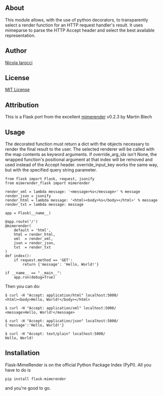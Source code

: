 ## About ##
This module allows, with the use of python decorators, to transparently select a render function for an HTTP request handler's result. It uses mimeparse to parse the HTTP Accept header and select the best available representation.

## Author ##
[Nicola Iarocci](mailto:nicola@nicolaiarocci.com)

## License ##
[MIT License](http://www.opensource.org/licenses/mit-license.php)

## Attribution ##
This is a Flask port from the excellent [mimerender](http://code.google.com/p/mimerender/) v0.2.3 by Martin Blech

## Usage ##
The decorated function must return a dict with the objects necessary to
render the final result to the user. The selected renderer will be called
with the map contents as keyword arguments.
If override_arg_idx isn't None, the wrapped function's positional argument
at that index will be removed and used instead of the Accept header.
override_input_key works the same way, but with the specified query string 
parameter.

	from flask import Flask, request, jsonify
	from mimerender_flask import mimerender

	render_xml = lambda message: '<message>%s</message>' % message
	render_json = jsonify
	render_html = lambda message: '<html><body>%s</body></html>' % message
	render_txt = lambda message: message

	app = Flask(__name__)

	@app.route('/')
	@mimerender(
	    default = 'html',
	    html = render_html,
	    xml  = render_xml,
	    json = render_json,
	    txt  = render_txt
	)
	def index():
		if request.method == 'GET':
			return {'message': 'Hello, World!'}

	if __name__ == "__main__":
	    app.run(debug=True)

Then you can do:

	$ curl -H "Accept: application/html" localhost:5000/
	<html><body>Hello, World!</body></html>

	$ curl -H "Accept: application/xml" localhost:5000/
	<message>Hello, World!</message>

	$ curl -H "Accept: application/json" localhost:5000/
	{'message':'Hello, World!'}

	$ curl -H "Accept: text/plain" localhost:5000/
	Hello, World!

## Installation ##
Flask-MimeRender is on the official Python Package Index (PyPI). All you have to do is

	pip install flask-mimerender

and you're good to go.

